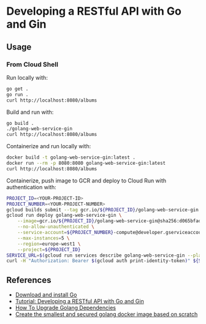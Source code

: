 # Developing a RESTful API with Go and Gin

## Usage

### From Cloud Shell

Run locally with:

```sh
go get .
go run .
curl http://localhost:8080/albums
```

Build and run with:

```sh
go build .
./golang-web-service-gin
curl http://localhost:8080/albums
```

Containerize and run locally with:

```sh
docker build -t golang-web-service-gin:latest .
docker run --rm -p 8080:8080 golang-web-service-gin:latest
curl http://localhost:8080/albums
```

Containerize, push image to GCR and deploy to Cloud Run with authentication with:

```sh
PROJECT_ID=<YOUR-PROJECT-ID>
PROJECT_NUMBER=<YOUR-PROJECT-NUMBER>
gcloud builds submit --tag gcr.io/${PROJECT_ID}/golang-web-service-gin:latest
gcloud run deploy golang-web-service-gin \
    --image=gcr.io/${PROJECT_ID}/golang-web-service-gin@sha256:d065bfad8e318d39f28593ce754d384839bab01f9692b486527b6e946a0916af \
    --no-allow-unauthenticated \
    --service-account=${PROJECT_NUMBER}-compute@developer.gserviceaccount.com \
    --max-instances=5 \
    --region=europe-west1 \
    --project=${PROJECT_ID}
SERVICE_URL=$(gcloud run services describe golang-web-service-gin --platform managed --region europe-west1 --format 'value(status.url)')
curl -H "Authorization: Bearer $(gcloud auth print-identity-token)" ${SERVICE_URL}/albums
```

## References

- [Download and install Go](https://go.dev/doc/install)
- [Tutorial: Developing a RESTful API with Go and Gin](https://go.dev/doc/tutorial/web-service-gin)
- [How To Upgrade Golang Dependencies](https://golang.cafe/blog/how-to-upgrade-golang-dependencies.html)
- [Create the smallest and secured golang docker image based on scratch](https://chemidy.medium.com/create-the-smallest-and-secured-golang-docker-image-based-on-scratch-4752223b7324)
